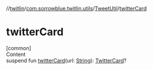 //[twitlin](../../index.md)/[com.sorrowblue.twitlin.utils](../index.md)/[TweetUtil](index.md)/[twitterCard](twitter-card.md)



# twitterCard  
[common]  
Content  
suspend fun [twitterCard](twitter-card.md)(url: [String](https://kotlinlang.org/api/latest/jvm/stdlib/kotlin/-string/index.html)): [TwitterCard](../../com.sorrowblue.twitlin.objects/-twitter-card/index.md)?  



